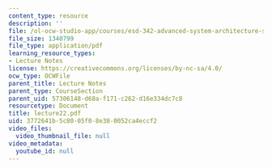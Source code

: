 ```yaml
---
content_type: resource
description: ''
file: /ol-ocw-studio-app/courses/esd-342-advanced-system-architecture-spring-2006/3772641b5c8005f08e380052ca4eccf2_lecture22.pdf
file_size: 1340799
file_type: application/pdf
learning_resource_types:
- Lecture Notes
license: https://creativecommons.org/licenses/by-nc-sa/4.0/
ocw_type: OCWFile
parent_title: Lecture Notes
parent_type: CourseSection
parent_uid: 57306148-d68a-f171-c262-d16e334dc7c8
resourcetype: Document
title: lecture22.pdf
uid: 3772641b-5c80-05f0-8e38-0052ca4eccf2
video_files:
  video_thumbnail_file: null
video_metadata:
  youtube_id: null
---
```

